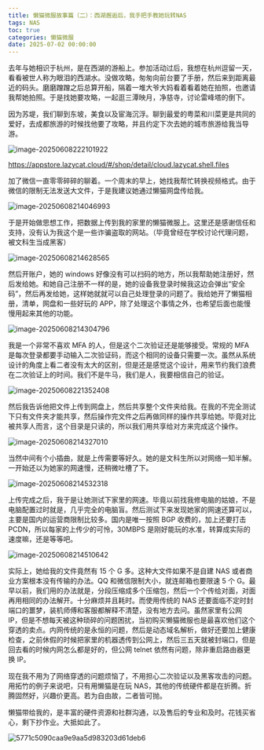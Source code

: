 ```yaml
---
title: 懒猫微服故事篇（二）：西湖邂逅后，我手把手教她玩转NAS
tags: NAS
toc: true
categories: 懒猫微服
date: 2025-07-02 00:00:00
---
```


去年与她相识于杭州，是在西湖的游船上。参加活动过后，我想在杭州逗留一天，看看被世人称为眼泪的西湖水。没做攻略，匆匆向前台要了手册，然后来到距离最近的码头。磨磨蹭蹭之后总算开船，隔着一堆大爷大妈看着看着她在拍照，也邀请我帮她拍照。于是找她要攻略，一起逛三潭映月，净慈寺，讨论雷峰塔的倒下。

因为苏堤，我们聊到东坡，美食以及宦海沉浮。聊到最爱的粤菜和川菜更是共同的爱好，去成都旅游的时候找他要了攻略，并且约定下次去她的城市旅游给我当导游。

![image-20250608222101922](https://raw.githubusercontent.com/cloudsmithy/picgo-imh/master/image-20250608222101922.png)

https://appstore.lazycat.cloud/#/shop/detail/cloud.lazycat.shell.files

加了微信一直零零碎碎的聊着。一个周末的早上，她找我帮忙转换视频格式。由于微信的限制无法发送大文件，于是我建议她通过懒猫网盘传给我。

![image-20250608214046993](https://raw.githubusercontent.com/cloudsmithy/picgo-imh/master/image-20250608214046993.png)

于是开始做思想工作，把数据上传到我的家里的懒猫微服上。这里还是感谢信任和支持，没有认为我这个是一些诈骗盗取的网站。（毕竟曾经在学校讨论代理问题，被文科生当成黑客）

![image-20250608214628565](https://raw.githubusercontent.com/cloudsmithy/picgo-imh/master/image-20250608214628565.png)

然后开账户，她的 windows 好像没有可以扫码的地方，所以我帮助她注册好，然后发给她。和她自己注册不一样的是，她的设备我登录时候我这边会弹出“安全码”，然后再发给她，这样她就就可以自己处理登录的问题了。我给她开了懒猫相册，清单，网盘和一些好玩的 APP，除了处理这个事情之外，也希望后面也能慢慢用起来其他的功能。

![image-20250608214304796](https://raw.githubusercontent.com/cloudsmithy/picgo-imh/master/image-20250608214304796.png)

我是一个非常不喜欢 MFA 的人，但是这个二次验证还是能够接受。常规的 MFA 是每次登录都要手动输入二次验证码，而这个相同的设备只需要一次。虽然从系统设计的角度上看二者没有太大的区别，但是还是感觉这个设计，用来节约我们浪费在二次验证上的时间。我们不是牛马，我们是人，我要相信自己的验证。

![image-20250608221352408](https://raw.githubusercontent.com/cloudsmithy/picgo-imh/master/image-20250608221352408.png)

然后我告诉他把文件上传到网盘上，然后共享整个文件夹给我。在我的不完全测试下只有文件夹才能共享，然后操作完文件之后再做同样的操作共享给她。毕竟对比被共享人而言，这个目录是只读的，所以我们用共享给对方来完成这个操作。

![image-20250608214327010](https://raw.githubusercontent.com/cloudsmithy/picgo-imh/master/image-20250608214327010.png)

当然中间有个小插曲，就是上传需要等好久。她的是文科生所以对网络一知半解。一开始还以为她家的网速慢，还稍微吐槽了下。

![image-20250608214532318](https://raw.githubusercontent.com/cloudsmithy/picgo-imh/master/image-20250608214532318.png)

上传完成之后，我于是让她测试下家里的网速。毕竟以前找我修电脑的姑娘，不是电脑配置过时就是，几乎完全的电脑盲。然后测试下来发现她家的网速还算可以，主要是国内的运营商限制比较多。国内是唯一按照 BGP 收费的，加上还要打击 PCDN，所以每家的上传少的可怜，30MBPS 是刚好能玩的水准，转算成实际的速度嘛，还是等等吧。

![image-20250608214510642](https://raw.githubusercontent.com/cloudsmithy/picgo-imh/master/image-20250608214510642.png)

实际上，她给我的文件竟然有 15 个 G 多。这种大文件如果不是自建 NAS 或者商业方案根本没有传输的办法。QQ 和微信限制大小，就连邮箱也要限速 5 个 G。最早以前，我们用的办法就是，分段压缩成多个压缩包，然后一个个传给对面，对面再用相同的办法解开。十分麻烦并且耗时。而使用传统的 NAS 还要面临不定时封端口的噩梦，装机师傅和客服都解释不清楚，没有地方去问。虽然家里有公网 IP，但是不想每天被这种琐碎的问题困扰，当初购买懒猫微服也是最喜欢他们这个穿透的卖点。内网传统的是永恒的问题，然后是动态域名解析，做好还要加上健康检查，之前休假的时候把家里的机器透传到公网上，然后三五天就被封端口，但是回去看的时候内网怎么都是好的，但公网 telnet 依然有问题，除非重启路由器更换 IP。

现在我不用为了网络穿透的问题烦恼了，不用担心二次验证以及黑客攻击的问题。用拓竹的例子来说吧，只有用懒猫是在玩 NAS，其他的传统硬件都是在折腾。折腾固然好，兴趣价更高。若为自由故，二者皆可抛。

懒猫带给我的，是丰富的硬件资源和社群沟通，以及售后的专业和及时。花钱买省心，剩下抄作业。大抵如此了。

![5771c5090caa9e9aa5d983203d61deb6](https://raw.githubusercontent.com/cloudsmithy/picgo-imh/master/5771c5090caa9e9aa5d983203d61deb6.png)
